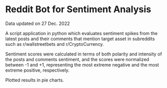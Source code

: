# Reddit Bot for Sentiment Analysis

Data updated on 27 Dec. 2022

A script application in python which evaluates sentiment spikes from the latest posts and their comments that mention target asset in subreddits such as r/wallstreetbets and r/CryptoCurrency.

Sentiment scores were calculated in terms of both polarity and intensity of the posts and comments sentiment, and the scores were normalized between -1 and +1, representing the most extreme negative and the most extreme positive, respectively.

Plotted results in pie charts.
